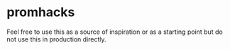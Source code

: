 # promhacks

Feel free to use this as a source of inspiration or as a starting point but do
not use this in production directly.



